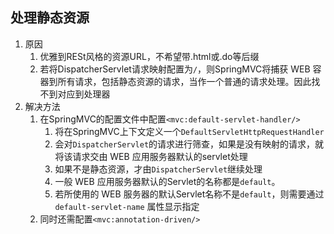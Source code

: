 ## 处理静态资源
1. 原因
    1. 优雅到RESt风格的资源URL，不希望带.html或.do等后缀
    2. 若将DispatcherServlet请求映射配置为`/`，则SpringMVC将捕获 WEB 容器到所有请求，包括静态资源的请求，当作一个普通的请求处理。因此找不到对应到处理器
2. 解决方法
    1. 在SpringMVC的配置文件中配置`<mvc:default-servlet-handler/>`
        1. 将在SpringMVC上下文定义一个`DefaultServletHttpRequestHandler`
        2. 会对`DispatcherServlet`的请求进行筛查，如果是没有映射的请求，就将该请求交由 WEB 应用服务器默认的servlet处理
        3. 如果不是静态资源，才由`DispatcherServlet`继续处理
        4. 一般 WEB 应用服务器默认的Servlet的名称都是`default`。
        5. 若所使用的 WEB 服务器的默认Servlet名称不是`default`，则需要通过`default-servlet-name` 属性显示指定
    2. 同时还需配置`<mvc:annotation-driven/>`